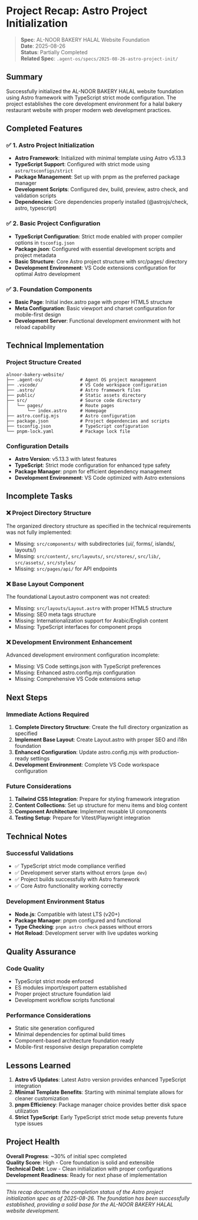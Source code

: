 # Project Recap: Astro Project Initialization

> **Spec**: AL-NOOR BAKERY HALAL Website Foundation  
> **Date**: 2025-08-26  
> **Status**: Partially Completed  
> **Related Spec**: `.agent-os/specs/2025-08-26-astro-project-init/`

## Summary

Successfully initialized the AL-NOOR BAKERY HALAL website foundation using Astro framework with TypeScript strict mode configuration. The project establishes the core development environment for a halal bakery restaurant website with proper modern web development practices.

## Completed Features

### ✅ 1. Astro Project Initialization
- **Astro Framework**: Initialized with minimal template using Astro v5.13.3
- **TypeScript Support**: Configured with strict mode using `astro/tsconfigs/strict`
- **Package Management**: Set up with pnpm as the preferred package manager
- **Development Scripts**: Configured dev, build, preview, astro check, and validation scripts
- **Dependencies**: Core dependencies properly installed (@astrojs/check, astro, typescript)

### ✅ 2. Basic Project Configuration
- **TypeScript Configuration**: Strict mode enabled with proper compiler options in `tsconfig.json`
- **Package.json**: Configured with essential development scripts and project metadata
- **Basic Structure**: Core Astro project structure with src/pages/ directory
- **Development Environment**: VS Code extensions configuration for optimal Astro development

### ✅ 3. Foundation Components
- **Basic Page**: Initial index.astro page with proper HTML5 structure
- **Meta Configuration**: Basic viewport and charset configuration for mobile-first design
- **Development Server**: Functional development environment with hot reload capability

## Technical Implementation

### Project Structure Created
```
alnoor-bakery-website/
├── .agent-os/              # Agent OS project management
├── .vscode/                # VS Code workspace configuration
├── .astro/                 # Astro framework files
├── public/                 # Static assets directory
├── src/                    # Source code directory
│   └── pages/              # Route pages
│       └── index.astro     # Homepage
├── astro.config.mjs        # Astro configuration
├── package.json            # Project dependencies and scripts
├── tsconfig.json           # TypeScript configuration
└── pnpm-lock.yaml          # Package lock file
```

### Configuration Details
- **Astro Version**: v5.13.3 with latest features
- **TypeScript**: Strict mode configuration for enhanced type safety
- **Package Manager**: pnpm for efficient dependency management
- **Development Environment**: VS Code optimized with Astro extensions

## Incomplete Tasks

### ❌ Project Directory Structure
The organized directory structure as specified in the technical requirements was not fully implemented:
- Missing: `src/components/` with subdirectories (ui/, forms/, islands/, layouts/)
- Missing: `src/content/`, `src/layouts/`, `src/stores/`, `src/lib/`, `src/assets/`, `src/styles/`
- Missing: `src/pages/api/` for API endpoints

### ❌ Base Layout Component
The foundational Layout.astro component was not created:
- Missing: `src/layouts/Layout.astro` with proper HTML5 structure
- Missing: SEO meta tags structure
- Missing: Internationalization support for Arabic/English content
- Missing: TypeScript interfaces for component props

### ❌ Development Environment Enhancement
Advanced development environment configuration incomplete:
- Missing: VS Code settings.json with TypeScript preferences
- Missing: Enhanced astro.config.mjs configuration
- Missing: Comprehensive VS Code extensions setup

## Next Steps

### Immediate Actions Required
1. **Complete Directory Structure**: Create the full directory organization as specified
2. **Implement Base Layout**: Create Layout.astro with proper SEO and i18n foundation
3. **Enhanced Configuration**: Update astro.config.mjs with production-ready settings
4. **Development Environment**: Complete VS Code workspace configuration

### Future Considerations
1. **Tailwind CSS Integration**: Prepare for styling framework integration
2. **Content Collections**: Set up structure for menu items and blog content
3. **Component Architecture**: Implement reusable UI components
4. **Testing Setup**: Prepare for Vitest/Playwright integration

## Technical Notes

### Successful Validations
- ✅ TypeScript strict mode compliance verified
- ✅ Development server starts without errors (`pnpm dev`)
- ✅ Project builds successfully with Astro framework
- ✅ Core Astro functionality working correctly

### Development Environment Status
- **Node.js**: Compatible with latest LTS (v20+)
- **Package Manager**: pnpm configured and functional
- **Type Checking**: `pnpm astro check` passes without errors
- **Hot Reload**: Development server with live updates working

## Quality Assurance

### Code Quality
- TypeScript strict mode enforced
- ES modules import/export pattern established
- Proper project structure foundation laid
- Development workflow scripts functional

### Performance Considerations
- Static site generation configured
- Minimal dependencies for optimal build times
- Component-based architecture foundation ready
- Mobile-first responsive design preparation complete

## Lessons Learned

1. **Astro v5 Updates**: Latest Astro version provides enhanced TypeScript integration
2. **Minimal Template Benefits**: Starting with minimal template allows for cleaner customization
3. **pnpm Efficiency**: Package manager choice provides better disk space utilization
4. **Strict TypeScript**: Early TypeScript strict mode setup prevents future type issues

## Project Health

**Overall Progress**: ~30% of initial spec completed  
**Quality Score**: High - Core foundation is solid and extensible  
**Technical Debt**: Low - Clean initialization with proper configurations  
**Development Readiness**: Ready for next phase of implementation

---

*This recap documents the completion status of the Astro project initialization spec as of 2025-08-26. The foundation has been successfully established, providing a solid base for the AL-NOOR BAKERY HALAL website development.*